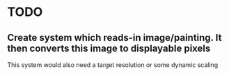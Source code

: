 # TODO


## Create system which reads-in image/painting. It then converts this image to displayable pixels
This system would also need a target resolution or some dynamic scaling